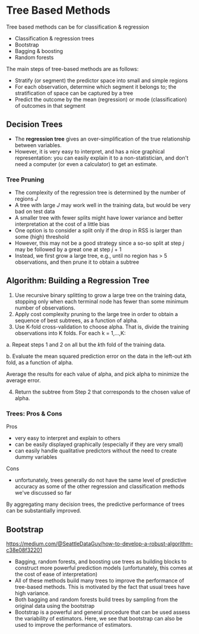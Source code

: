 # Tree Based Methods
Tree based methods can be for classification & regression
- Classification & regression trees
- Bootstrap
- Bagging & boosting
- Random forests

The main steps of tree-based methods are as follows: 
- Stratify (or segment) the predictor space into small and simple regions
- For each observation, determine which segment it belongs to; the stratification of space can be captured by a tree
- Predict the outcome by the mean (regression) or mode (classification) of outcomes in that segment

## Decision Trees
- The **regression tree** gives an over-simplification of the true relationship between variables.
- However, it is very easy to interpret, and has a nice graphical representation: you can easily explain it to a non-statistician, and don't need a computer (or even a calculator) to get an estimate.

### Tree Pruning
- The complexity of the regression tree is determined by the number of regions *J*
- A tree with large *J* may work well in the training data, but would be very bad on test data
- A smaller tree with fewer splits might have lower variance and better interpretation at the cost of a little bias
- One option is to consider a split only if the drop in RSS is larger than some (high) threshold
- However, this may not be a good strategy since a so-so split at step *j* may be followed by a great one at step *j* + 1
- Instead, we first grow a large tree, e.g., until no region has > 5 observations, and then prune it to obtain a subtree

## Algorithm: Building a Regression Tree

1. Use recursive binary splitting to grow a large tree on the training data, stopping only when each terminal node has fewer than some minimum number of observations.
2. Apply cost complexity pruning to the large tree in order to obtain a sequence of best subtrees, as a function of alpha.
3. Use K-fold cross-validation to choose alpha. That is, divide the training observations into K folds. For each k = 1,...,K:

  a. Repeat steps 1 and 2 on all but the *k*th fold of the training data.
  
  b. Evaluate the mean squared prediction error on the data in the left-out *k*th fold, as a function of alpha.
  
  Average the results for each value of alpha, and pick alpha to minimize the average error.

4. Return the subtree from Step 2 that corresponds to the chosen value of alpha.

### Trees: Pros & Cons

Pros
- very easy to interpret and explain to others
- can be easily displayed graphically (especially if they are very small)
- can easily handle qualitative predictors without the need to create dummy variables

Cons
- unfortunately, trees generally do not have the same level of predictive accuracy as some of the other regression and classification methods we've discussed so far

By aggregating many decision trees, the predictive performance of trees can be substantially improved.

## Bootstrap 

https://medium.com/@SeattleDataGuy/how-to-develop-a-robust-algorithm-c38e08f32201

- Bagging, random forests, and boosting use trees as building blocks to construct more powerful prediction models (unfortunately, this comes at the cost of ease of interpretation)
- All of these methods build many trees to improve the performance of tree-based methods. This is motivated by the fact that usual trees have high variance.
- Both bagging and random forests build trees by sampling from the original data using the bootstrap
- Bootstrap is a powerful and general procedure that can be used assess the variability of estimators. Here, we see that bootstrap can also be used to improve the performance of estimators.
